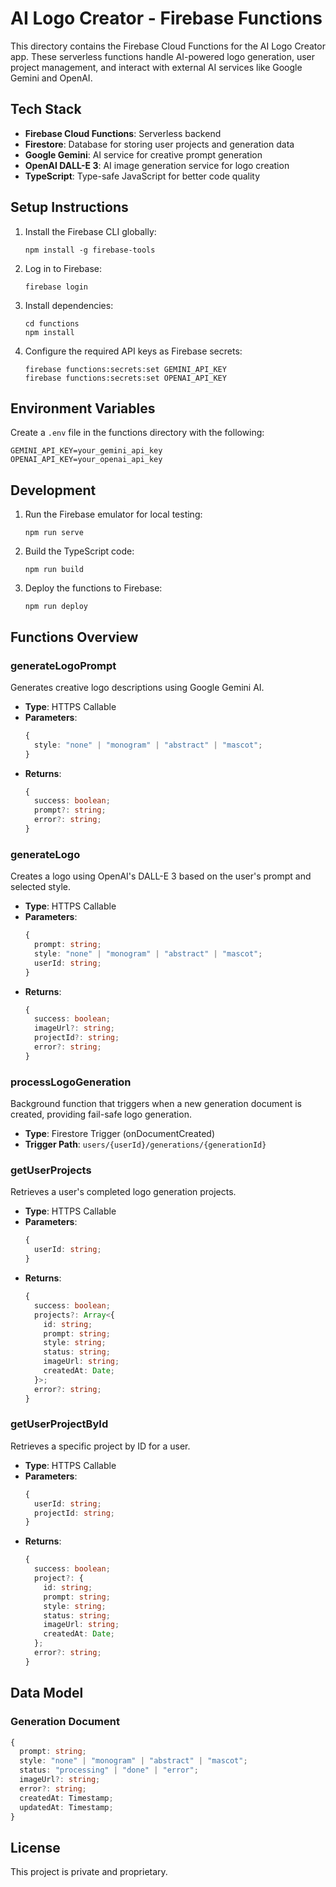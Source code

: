 # AI Logo Creator - Firebase Functions

This directory contains the Firebase Cloud Functions for the AI Logo Creator app. These serverless functions handle AI-powered logo generation, user project management, and interact with external AI services like Google Gemini and OpenAI.

## Tech Stack

- **Firebase Cloud Functions**: Serverless backend
- **Firestore**: Database for storing user projects and generation data
- **Google Gemini**: AI service for creative prompt generation
- **OpenAI DALL-E 3**: AI image generation service for logo creation
- **TypeScript**: Type-safe JavaScript for better code quality

## Setup Instructions

1. Install the Firebase CLI globally:

   ```
   npm install -g firebase-tools
   ```

2. Log in to Firebase:

   ```
   firebase login
   ```

3. Install dependencies:

   ```
   cd functions
   npm install
   ```

4. Configure the required API keys as Firebase secrets:
   ```
   firebase functions:secrets:set GEMINI_API_KEY
   firebase functions:secrets:set OPENAI_API_KEY
   ```

## Environment Variables

Create a `.env` file in the functions directory with the following:

```
GEMINI_API_KEY=your_gemini_api_key
OPENAI_API_KEY=your_openai_api_key
```

## Development

1. Run the Firebase emulator for local testing:

   ```
   npm run serve
   ```

2. Build the TypeScript code:

   ```
   npm run build
   ```

3. Deploy the functions to Firebase:
   ```
   npm run deploy
   ```

## Functions Overview

### generateLogoPrompt

Generates creative logo descriptions using Google Gemini AI.

- **Type**: HTTPS Callable
- **Parameters**:
  ```typescript
  {
    style: "none" | "monogram" | "abstract" | "mascot";
  }
  ```
- **Returns**:
  ```typescript
  {
    success: boolean;
    prompt?: string;
    error?: string;
  }
  ```

### generateLogo

Creates a logo using OpenAI's DALL-E 3 based on the user's prompt and selected style.

- **Type**: HTTPS Callable
- **Parameters**:
  ```typescript
  {
    prompt: string;
    style: "none" | "monogram" | "abstract" | "mascot";
    userId: string;
  }
  ```
- **Returns**:
  ```typescript
  {
    success: boolean;
    imageUrl?: string;
    projectId?: string;
    error?: string;
  }
  ```

### processLogoGeneration

Background function that triggers when a new generation document is created, providing fail-safe logo generation.

- **Type**: Firestore Trigger (onDocumentCreated)
- **Trigger Path**: `users/{userId}/generations/{generationId}`

### getUserProjects

Retrieves a user's completed logo generation projects.

- **Type**: HTTPS Callable
- **Parameters**:
  ```typescript
  {
    userId: string;
  }
  ```
- **Returns**:
  ```typescript
  {
    success: boolean;
    projects?: Array<{
      id: string;
      prompt: string;
      style: string;
      status: string;
      imageUrl: string;
      createdAt: Date;
    }>;
    error?: string;
  }
  ```

### getUserProjectById

Retrieves a specific project by ID for a user.

- **Type**: HTTPS Callable
- **Parameters**:
  ```typescript
  {
    userId: string;
    projectId: string;
  }
  ```
- **Returns**:
  ```typescript
  {
    success: boolean;
    project?: {
      id: string;
      prompt: string;
      style: string;
      status: string;
      imageUrl: string;
      createdAt: Date;
    };
    error?: string;
  }
  ```

## Data Model

### Generation Document

```typescript
{
  prompt: string;
  style: "none" | "monogram" | "abstract" | "mascot";
  status: "processing" | "done" | "error";
  imageUrl?: string;
  error?: string;
  createdAt: Timestamp;
  updatedAt: Timestamp;
}
```

## License

This project is private and proprietary.
